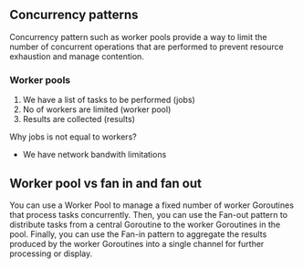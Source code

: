## Concurrency patterns

Concurrency pattern such as worker pools provide a way to limit the number of concurrent operations that are performed to prevent resource exhaustion and manage contention.

### Worker pools

1. We have a list of tasks to be performed (jobs)
2. No of workers are limited (worker pool)
3. Results are collected (results)


Why  jobs is not equal to workers?

- We have network bandwith limitations


## Worker pool vs fan in and fan out 

You can use a Worker Pool to manage a fixed number of worker Goroutines that process tasks concurrently.
Then, you can use the Fan-out pattern to distribute tasks from a central Goroutine to the worker Goroutines in the pool.
Finally, you can use the Fan-in pattern to aggregate the results produced by the worker Goroutines into a single channel for further processing or display.